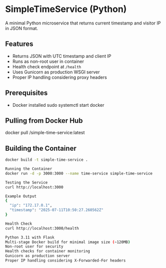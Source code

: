 # SimpleTimeService (Python)

A minimal Python microservice that returns current timestamp and visitor IP in JSON format.

## Features
- Returns JSON with UTC timestamp and client IP
- Runs as non-root user in container
- Health check endpoint at `/health`
- Uses Gunicorn as production WSGI server
- Proper IP handling considering proxy headers

## Prerequisites
- Docker installed
 sudo systemctl start docker

## Pulling from Docker Hub
docker pull <yourusername>/simple-time-service:latest

## Building the Container
```bash
docker build -t simple-time-service .

Running the Container
docker run -d -p 3000:3000 --name time-service simple-time-service

Testing the Service
curl http://localhost:3000

Example Output
{
  "ip": "172.17.0.1",
  "timestamp": "2025-07-11T10:50:27.260562Z"
}

Health Check
curl http://localhost:3000/health

Python 3.11 with Flask
Multi-stage Docker build for minimal image size (~120MB)
Non-root user for security
Health checks for container monitoring
Gunicorn as production server
Proper IP handling considering X-Forwarded-For headers

